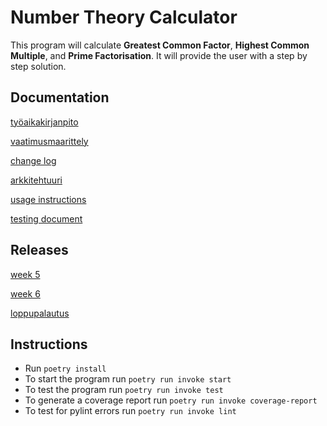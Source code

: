 # Number Theory Calculator

This program will calculate **Greatest Common Factor**, **Highest Common Multiple**, and **Prime Factorisation**. It will provide the user with a step by step solution.

## Documentation

[työaikakirjanpito](https://github.com/SouperSalamander/ot-harjoitustyo/blob/main/dokumentaatio/tyoaikakirjanpito.md)

[vaatimusmaarittely](https://github.com/SouperSalamander/ot-harjoitustyo/blob/main/dokumentaatio/vaatimusmaarittely.md)

[change log](https://github.com/SouperSalamander/ot-harjoitustyo/blob/main/dokumentaatio/changelog.md)

[arkkitehtuuri](https://github.com/SouperSalamander/ot-harjoitustyo/blob/main/dokumentaatio/arkkitehtuuri.md)

[usage instructions](https://github.com/SouperSalamander/ot-harjoitustyo/blob/main/dokumentaatio/usageinstructions.md)

[testing document](https://github.com/SouperSalamander/ot-harjoitustyo/blob/main/dokumentaatio/testdocument.md)

## Releases

[week 5](https://github.com/SouperSalamander/ot-harjoitustyo/releases/tag/viikko5)

[week 6](https://github.com/SouperSalamander/ot-harjoitustyo/releases/tag/viikko6)

[loppupalautus](https://github.com/SouperSalamander/ot-harjoitustyo/releases/tag/loppupalautus)

## Instructions

* Run `poetry install`
* To start the program run `poetry run invoke start`
* To test the program run `poetry run invoke test`
* To generate a coverage report run `poetry run invoke coverage-report`
* To test for pylint errors run `poetry run invoke lint`
